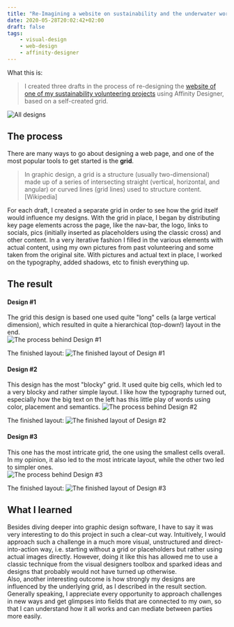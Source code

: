 ```yaml
---
title: "Re-Imagining a website on sustainability and the underwater world"
date: 2020-05-28T20:02:42+02:00
draft: false
tags:
    - visual-design
    - web-design
    - affinity-designer
---
```


What this is:
> I created three drafts in the process of re-designing the [website of one of my sustainability volunteering projects](https://unterwasserwelten.org/) using Affinity Designer, based on a self-created grid.

![All designs](/web-uww/AlleZusammen.png)


## The process
There are many ways to go about designing a web page, and one of the most popular tools to get started is the **grid**. 
> In graphic design, a grid is a structure (usually two-dimensional) made up of a series of intersecting straight (vertical, horizontal, and angular) or curved lines (grid lines) used to structure content. [Wikipedia]

For each draft, I created a separate grid in order to see how the grid itself would influence my designs. With the grid in place, I began by distributing key page elements across the page, like the nav-bar, the logo, links to socials, pics (initially inserted as placeholders using the classic cross) and other content. In a very iterative fashion I filled in the various elements with actual content, using my own pictures from past volunteering and some taken from the original site. With pictures and actual text in place, I worked on the typography, added shadows, etc to finish everything up.

## The result
#### Design #1
The grid this design is based one used quite "long" cells (a large vertical dimension), which resulted in quite a hierarchical (top-down!) layout in the end.  
![The process behind Design #1](/web-uww/1process.gif)

The finished layout:
![The finished layout of Design #1](/web-uww/1.png)

#### Design #2
This design has the most "blocky" grid. It used quite big cells, which led to a very blocky and rather simple layout. I like how the typography turned out, especially how the big text on the left has this little play of words using color, placement and semantics.
![The process behind Design #2](/web-uww/2process.gif)

The finished layout:
![The finished layout of Design #2](/web-uww/2.png)

#### Design #3
This one has the most intricate grid, the one using the smallest cells overall. In my opinion, it also led to the most intricate layout, while the other two led to simpler ones.   
![The process behind Design #3](/web-uww/3process.gif)

The finished layout:
![The finished layout of Design #3](/web-uww/3.png)



## What I learned
Besides diving deeper into graphic design software, I have to say it was very interesting to do this project in such a clear-cut way. Intuitively, I would approach such a challenge in a much more visual, unstructured and direct-into-action way, i.e. starting without a grid or placeholders but rather using actual images directly. However, doing it like this has allowed me to use a classic technique from the visual designers toolbox and sparked ideas and designs that probably would not have turned up otherwise.  
Also, another interesting outcome is how strongly my designs are influenced by the underlying grid, as I described in the result section. Generally speaking, I appreciate every opportunity to approach challenges in new ways and get glimpses into fields that are connected to my own, so that I can understand how it all works and can mediate between parties more easily.